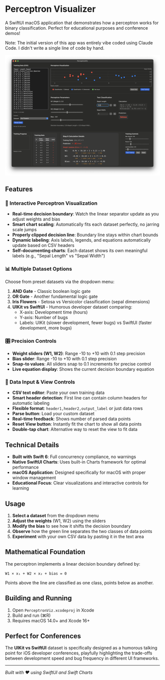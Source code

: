 # Perceptron Visualizer

A SwiftUI macOS application that demonstrates how a perceptron works for binary classification. Perfect for educational purposes and conference demos!

Note: The initial version of this app was entirely vibe coded using Claude Code. I didn't write a single line of code by hand.

![PerceptronViz screenshot](PerceptronVizScreenshot.png)

## Features

### 🎯 Interactive Perceptron Visualization
- **Real-time decision boundary**: Watch the linear separator update as you adjust weights and bias
- **Smart chart scaling**: Automatically fits each dataset perfectly, no jarring scale jumps
- **Properly clipped decision line**: Boundary line stays within chart bounds
- **Dynamic labeling**: Axis labels, legends, and equations automatically update based on CSV headers
- **Self-documenting charts**: Each dataset shows its own meaningful labels (e.g., "Sepal Length" vs "Sepal Width")

### 📊 Multiple Dataset Options
Choose from preset datasets via the dropdown menu:

1. **AND Gate** - Classic boolean logic gate
2. **OR Gate** - Another fundamental logic gate  
3. **Iris Flowers** - Setosa vs Versicolor classification (sepal dimensions)
4. **UIKit vs SwiftUI** - Humorous developer dataset comparing:
   - X-axis: Development time (hours) 
   - Y-axis: Number of bugs
   - Labels: UIKit (slower development, fewer bugs) vs SwiftUI (faster development, more bugs)

### 🎛️ Precision Controls
- **Weight sliders (W1, W2)**: Range -10 to +10 with 0.1 step precision
- **Bias slider**: Range -10 to +10 with 0.1 step precision
- **Snap-to values**: All sliders snap to 0.1 increments for precise control
- **Live equation display**: Shows the current decision boundary equation

### 📝 Data Input & View Controls
- **CSV text editor**: Paste your own training data
- **Smart header detection**: First line can contain column headers for automatic labeling
- **Flexible format**: `header1,header2,output_label` or just data rows
- **Parse button**: Load your custom dataset  
- **Real-time feedback**: Shows number of parsed data points
- **Reset View button**: Instantly fit the chart to show all data points
- **Double-tap chart**: Alternative way to reset the view to fit data

## Technical Details

- **Built with Swift 6**: Full concurrency compliance, no warnings
- **Native SwiftUI Charts**: Uses built-in Charts framework for optimal performance
- **macOS Application**: Designed specifically for macOS with proper window management
- **Educational Focus**: Clear visualizations and interactive controls for learning

## Usage

1. **Select a dataset** from the dropdown menu
2. **Adjust the weights** (W1, W2) using the sliders
3. **Modify the bias** to see how it shifts the decision boundary
4. **Observe** how the green line separates the two classes of data points
5. **Experiment** with your own CSV data by pasting it in the text area

## Mathematical Foundation

The perceptron implements a linear decision boundary defined by:
```
W1 × x₁ + W2 × x₂ + bias = 0
```

Points above the line are classified as one class, points below as another.

## Building and Running

1. Open `PerceptronViz.xcodeproj` in Xcode
2. Build and run (⌘R)
3. Requires macOS 14.0+ and Xcode 16+

## Perfect for Conferences

The **UIKit vs SwiftUI** dataset is specifically designed as a humorous talking point for iOS developer conferences, playfully highlighting the trade-offs between development speed and bug frequency in different UI frameworks.

---

*Built with ❤️ using SwiftUI and Swift Charts*
